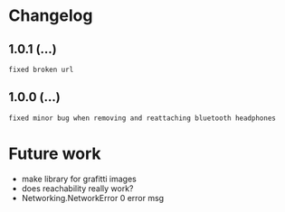 # Changelog

## 1.0.1 (...)
    fixed broken url

## 1.0.0 (...)
    fixed minor bug when removing and reattaching bluetooth headphones

# Future work

* make library for grafitti images
* does reachability really work?
* Networking.NetworkError 0 error msg
